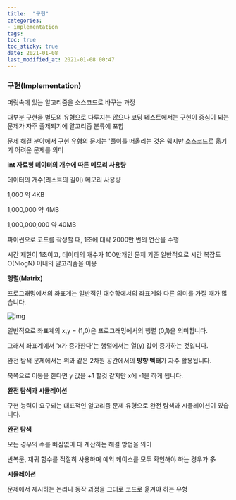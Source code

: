```yaml
---
title:  "구현"
categories: 
- implementation
tags:
toc: true
toc_sticky: true
date: 2021-01-08
last_modified_at: 2021-01-08 00:47
---
```


### **구현(Implementation)**

머릿속에 있는 알고리즘을 소스코드로 바꾸는 과정

 

대부분 구현을 별도의 유형으로 다루지는 않으나 코딩 테스트에서는 구현이 중심이 되는 문제가 자주 출제되기에 알고리즘 분류에 포함

 

문제 해결 분야에서 구현 유형의 문제는 '풀이를 떠올리는 것은 쉽지만 소스코드로 옮기기 어려운 문제를 의미

 

**int 자료형 데이터의 개수에 따른 메모리 사용량**

 

데이터의 개수(리스트의 길이) 메모리 사용량

1,000                 약 4KB

1,000,000               약 4MB

1,000,000,000            약 40MB

 

파이썬으로 코드를 작성할 때, 1초에 대략 2000만 번의 연산을 수행

 

시간 제한이 1초이고, 데이터의 개수가 100만개인 문제 기준 일반적으로 시간 복잡도 O(NlogN) 이내의 알고리즘을 이용

 

**행렬(Matrix)** 

 

프로그래밍에서의 좌표계는 일반적인 대수학에서의 좌표계와 다른 의미를 가질 때가 많습니다.

 



![img](https://blog.kakaocdn.net/dn/brhl33/btqIkvraf5l/8n1vWXuop1EZLuPtql3QK1/img.png)



일반적으로 좌표계의 x,y = (1,0)은 프로그래밍에서의 행렬 (0,1)을 의미합니다.

그래서 좌표계에서 'x가 증가한다'는 행렬에서는 열(y) 값이 증가하는 것입니다.

완전 탐색 문제에서는 위와 같은 2차원 공간에서의 **방향 벡터**가 자주 활용됩니다.

북쪽으로 이동을 한다면 y 값을 +1 할것 같지만 x에 -1을 하게 됩니다.

 

**완전 탐색과 시뮬레이션**

 

구현 능력이 요구되는 대표적인 알고리즘 문제 유형으로 완전 탐색과 시뮬레이션이 있습니다.

 

**완전 탐색**



모든 경우의 수를 빠짐없이 다 계산하는 해결 방법을 의미

반복문, 재귀 함수를 적절히 사용하며 예외 케이스를 모두 확인해야 하는 경우가 多



**시뮬레이션**

문제에서 제시하는 논리나 동작 과정을 그대로 코드로 옮겨야 하는 유형